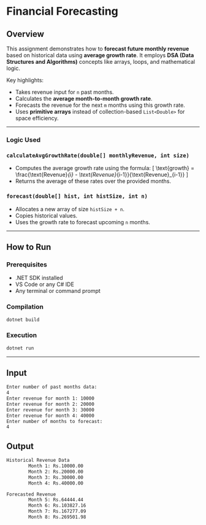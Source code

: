 # Financial Forecasting

## Overview

This assignment demonstrates how to **forecast future monthly revenue** based on historical data using **average growth rate**. It employs **DSA (Data Structures and Algorithms)** concepts like arrays, loops, and mathematical logic.

Key highlights:
- Takes revenue input for `n` past months.
- Calculates the **average month-to-month growth rate**.
- Forecasts the revenue for the next `m` months using this growth rate.
- Uses **primitive arrays** instead of collection-based `List<Double>` for space efficiency.
---
### Logic Used
### `calculateAvgGrowthRate(double[] monthlyRevenue, int size)`
- Computes the average growth rate using the formula:
  \[
  \text{growth} = \frac{\text{Revenue}_{i} - \text{Revenue}_{i-1}}{\text{Revenue}_{i-1}}
  \]
- Returns the average of these rates over the provided months.

### `forecast(double[] hist, int histSize, int n)`
- Allocates a new array of size `histSize + n`.
- Copies historical values.
- Uses the growth rate to forecast upcoming `n` months.
---
## How to Run
### Prerequisites
- .NET SDK installed
- VS Code or any C# IDE
- Any terminal or command prompt

### Compilation
```bash
dotnet build
```
### Execution
```bash
dotnet run
```
---
## Input
```bash
Enter number of past months data: 
4
Enter revenue for month 1: 10000
Enter revenue for month 2: 20000
Enter revenue for month 3: 30000
Enter revenue for month 4: 40000
Enter number of months to forecast: 
4
```

## Output
```bash
Historical Revenue Data
        Month 1: Rs.10000.00
        Month 2: Rs.20000.00
        Month 3: Rs.30000.00
        Month 4: Rs.40000.00

Forecasted Revenue
        Month 5: Rs.64444.44
        Month 6: Rs.103827.16
        Month 7: Rs.167277.09
        Month 8: Rs.269501.98
```